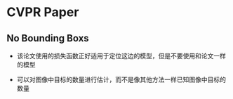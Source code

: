 # CVPR Paper

## No Bounding Boxs

- 该论文使用的损失函数正好适用于定位这边的模型，但是不要使用和论文一样的模型

- 可以对图像中目标的数量进行估计，而不是像其他方法一样已知图像中目标的数量

